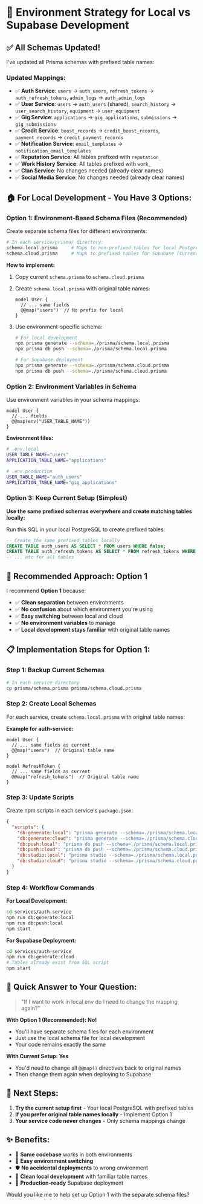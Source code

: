 # 🔄 Environment Strategy for Local vs Supabase Development

## ✅ **All Schemas Updated!**

I've updated all Prisma schemas with prefixed table names:

### **Updated Mappings:**
- ✅ **Auth Service**: `users` → `auth_users`, `refresh_tokens` → `auth_refresh_tokens`, `admin_logs` → `auth_admin_logs`
- ✅ **User Service**: `users` → `auth_users` (shared), `search_history` → `user_search_history`, `equipment` → `user_equipment`
- ✅ **Gig Service**: `applications` → `gig_applications`, `submissions` → `gig_submissions`
- ✅ **Credit Service**: `boost_records` → `credit_boost_records`, `payment_records` → `credit_payment_records`
- ✅ **Notification Service**: `email_templates` → `notification_email_templates`
- ✅ **Reputation Service**: All tables prefixed with `reputation_`
- ✅ **Work History Service**: All tables prefixed with `work_`
- ✅ **Clan Service**: No changes needed (already clear names)
- ✅ **Social Media Service**: No changes needed (already clear names)

## 🏠 **For Local Development - You Have 3 Options:**

### **Option 1: Environment-Based Schema Files (Recommended)**

Create separate schema files for different environments:

```bash
# In each service/prisma/ directory:
schema.local.prisma     # Maps to non-prefixed tables for local PostgreSQL
schema.cloud.prisma     # Maps to prefixed tables for Supabase (current schemas)
```

**How to implement:**
1. Copy current `schema.prisma` to `schema.cloud.prisma`
2. Create `schema.local.prisma` with original table names:
   ```prisma
   model User {
     // ... same fields
     @@map("users")  // No prefix for local
   }
   ```

3. Use environment-specific schema:
   ```bash
   # For local development
   npx prisma generate --schema=./prisma/schema.local.prisma
   npx prisma db push --schema=./prisma/schema.local.prisma
   
   # For Supabase deployment
   npx prisma generate --schema=./prisma/schema.cloud.prisma
   npx prisma db push --schema=./prisma/schema.cloud.prisma
   ```

### **Option 2: Environment Variables in Schema**

Use environment variables in your schema mappings:

```prisma
model User {
  // ... fields
  @@map(env("USER_TABLE_NAME"))
}
```

**Environment files:**
```bash
# .env.local
USER_TABLE_NAME="users"
APPLICATION_TABLE_NAME="applications"

# .env.production
USER_TABLE_NAME="auth_users"
APPLICATION_TABLE_NAME="gig_applications"
```

### **Option 3: Keep Current Setup (Simplest)**

**Use the same prefixed schemas everywhere and create matching tables locally:**

Run this SQL in your local PostgreSQL to create prefixed tables:
```sql
-- Create the same prefixed tables locally
CREATE TABLE auth_users AS SELECT * FROM users WHERE false;
CREATE TABLE auth_refresh_tokens AS SELECT * FROM refresh_tokens WHERE false;
-- ... etc for all tables
```

## 🚀 **Recommended Approach: Option 1**

I recommend **Option 1** because:
- ✅ **Clean separation** between environments
- ✅ **No confusion** about which environment you're using
- ✅ **Easy switching** between local and cloud
- ✅ **No environment variables** to manage
- ✅ **Local development stays familiar** with original table names

## 📋 **Implementation Steps for Option 1:**

### **Step 1: Backup Current Schemas**
```bash
# In each service directory
cp prisma/schema.prisma prisma/schema.cloud.prisma
```

### **Step 2: Create Local Schemas**
For each service, create `schema.local.prisma` with original table names:

**Example for auth-service:**
```prisma
model User {
  // ... same fields as current
  @@map("users")  // Original table name
}

model RefreshToken {
  // ... same fields as current
  @@map("refresh_tokens")  // Original table name
}
```

### **Step 3: Update Scripts**
Create npm scripts in each service's `package.json`:

```json
{
  "scripts": {
    "db:generate:local": "prisma generate --schema=./prisma/schema.local.prisma",
    "db:generate:cloud": "prisma generate --schema=./prisma/schema.cloud.prisma",
    "db:push:local": "prisma db push --schema=./prisma/schema.local.prisma",
    "db:push:cloud": "prisma db push --schema=./prisma/schema.cloud.prisma",
    "db:studio:local": "prisma studio --schema=./prisma/schema.local.prisma",
    "db:studio:cloud": "prisma studio --schema=./prisma/schema.cloud.prisma"
  }
}
```

### **Step 4: Workflow Commands**

**For Local Development:**
```bash
cd services/auth-service
npm run db:generate:local
npm run db:push:local
npm start
```

**For Supabase Deployment:**
```bash
cd services/auth-service
npm run db:generate:cloud
# Tables already exist from SQL script
npm start
```

## 🎯 **Quick Answer to Your Question:**

> "If I want to work in local env do I need to change the mapping again?"

**With Option 1 (Recommended): No!** 
- You'll have separate schema files for each environment
- Just use the local schema file for local development
- Your code remains exactly the same

**With Current Setup: Yes**
- You'd need to change all `@@map()` directives back to original names
- Then change them again when deploying to Supabase

## 🔧 **Next Steps:**

1. **Try the current setup first** - Your local PostgreSQL with prefixed tables
2. **If you prefer original table names locally** - Implement Option 1
3. **Your service code never changes** - Only schema mappings change

## ✨ **Benefits:**

- 🎯 **Same codebase** works in both environments
- 🔄 **Easy environment switching**
- 🛡️ **No accidental deployments** to wrong environment
- 🧹 **Clean local development** with familiar table names
- 🚀 **Production-ready** Supabase deployment

Would you like me to help set up Option 1 with the separate schema files?